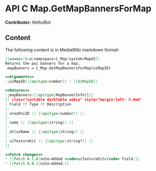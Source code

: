 # API C Map.GetMapBannersForMap

**Contributor:** KethoBot

## Content

The following content is in MediaWiki markdown format:

```mediawiki
{{wowapi|t=a|namespace=C_Map|system=MapUI}}
Returns the poi banners for a map.
 mapBanners = C_Map.GetMapBannersForMap(uiMapID)

==Arguments==
:;uiMapID:{{apitype|number}} : [[UiMapID]]

==Returns==
:;mapBanners:{{apitype|MapBannerInfo[]}}
{| class="sortable darktable zebra" style="margin-left: 3.9em"
! Field !! Type !! Description
|-
| areaPoiID || {{apitype|number}} || 
|-
| name || {{apitype|string}} || 
|-
| atlasName || {{apitype|string}} || 
|-
| uiTextureKit || {{apitype|string?}} || 
|}

==Patch changes==
* {{Patch 8.1.0|note=Added <code>uiTextureKit</code> field.}}
* {{Patch 8.0.1|note=Added.}}
```